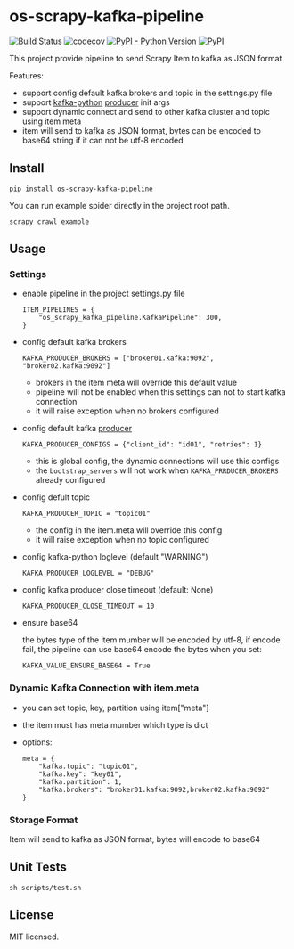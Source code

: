 # os-scrapy-kafka-pipeline

[![Build Status](https://www.travis-ci.org/cfhamlet/os-scrapy-kafka-pipeline.svg?branch=master)](https://www.travis-ci.org/cfhamlet/os-scrapy-kafka-pipeline)
[![codecov](https://codecov.io/gh/cfhamlet/os-scrapy-kafka-pipeline/branch/master/graph/badge.svg)](https://codecov.io/gh/cfhamlet/os-scrapy-kafka-pipeline)
[![PyPI - Python Version](https://img.shields.io/pypi/pyversions/os-scrapy-kafka-pipeline.svg)](https://pypi.python.org/pypi/os-scrapy-kafka-pipeline)
[![PyPI](https://img.shields.io/pypi/v/os-scrapy-kafka-pipeline.svg)](https://pypi.python.org/pypi/os-scrapy-kafka-pipeline)


This project provide pipeline to send Scrapy Item to kafka as JSON format

Features:

* support config default kafka brokers and topic in the settings.py file
* support [kafka-python](https://github.com/dpkp/kafka-python) [producer](https://kafka-python.readthedocs.io/en/master/apidoc/KafkaProducer.html) init args
* support dynamic connect and send to other kafka cluster and topic using item meta
* item will send to kafka as JSON format, bytes can be encoded to base64 string if it can not be utf-8 encoded

## Install

```
pip install os-scrapy-kafka-pipeline
```

You can run example spider directly in the project root path.

```
scrapy crawl example
```

## Usage


### Settings

* enable pipeline in the project settings.py file

    ```
    ITEM_PIPELINES = {
        "os_scrapy_kafka_pipeline.KafkaPipeline": 300,
    }
    ```

* config default kafka brokers

    ```
    KAFKA_PRODUCER_BROKERS = ["broker01.kafka:9092", "broker02.kafka:9092"]
    ```

    - brokers in the item meta will override this default value
    - pipeline will not be enabled when this settings can not to start kafka connection
    - it will raise exception when no brokers configured

* config default kafka [producer](https://kafka-python.readthedocs.io/en/master/apidoc/KafkaProducer.html)

    ```
    KAFKA_PRODUCER_CONFIGS = {"client_id": "id01", "retries": 1}
    ```

    - this is global config, the dynamic connections will use this configs
    - the ``bootstrap_servers`` will not work when ``KAFKA_PRRDUCER_BROKERS`` already configured

* config defult topic

    ```
    KAFKA_PRODUCER_TOPIC = "topic01"
    ```

    - the config in the item.meta will override this config
    - it will raise exception when no topic configured

* config kafka-python loglevel (default "WARNING")

    ```
    KAFKA_PRODUCER_LOGLEVEL = "DEBUG"
    ```

* config kafka producer close timeout (default: None)

    ```
    KAFKA_PRODUCER_CLOSE_TIMEOUT = 10
    ```

* ensure base64

    the bytes type of the item mumber will be encoded by utf-8, if encode fail, the pipeline can use base64 encode the bytes when you set:


    ```
    KAFKA_VALUE_ENSURE_BASE64 = True
    ```

### Dynamic Kafka Connection with item.meta

* you can set topic, key, partition using item["meta"]
* the item must has meta mumber which type is dict
* options:

    ```
    meta = {
        "kafka.topic": "topic01",
        "kafka.key": "key01",
        "kafka.partition": 1,
        "kafka.brokers": "broker01.kafka:9092,broker02.kafka:9092"
    }
    ```

### Storage Format

Item will send to kafka as JSON format, bytes will encode to base64

## Unit Tests

```
sh scripts/test.sh
```

## License

MIT licensed.
